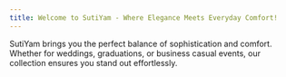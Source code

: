 ```yaml
---
title: Welcome to SutiYam - Where Elegance Meets Everyday Comfort!
---
```

SutiYam brings you the perfect balance of sophistication and comfort.
Whether for weddings, graduations, or business casual events, our collection ensures
you stand out effortlessly.
